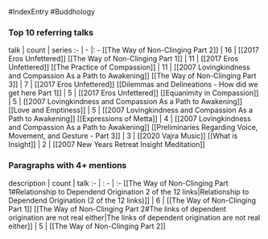 #IndexEntry #Buddhology

### Top 10 referring talks
talk | count | series
:- | - |: -
[[The Way of Non-Clinging Part 2]] | 16 | [[2017 Eros Unfettered]]
[[The Way of Non-Clinging Part 1]] | 11 | [[2017 Eros Unfettered]]
[[The Practice of Compassion]] | 11 | [[2007 Lovingkindness and Compassion As a Path to Awakening]]
[[The Way of Non-Clinging Part 3]] | 7 | [[2017 Eros Unfettered]]
[[Dilemmas and Delineations - How did we get here Part 1]] | 5 | [[2017 Eros Unfettered]]
[[Equanimity in Compassion]] | 5 | [[2007 Lovingkindness and Compassion As a Path to Awakening]]
[[Love and Emptiness]] | 5 | [[2007 Lovingkindness and Compassion As a Path to Awakening]]
[[Expressions of Metta]] | 4 | [[2007 Lovingkindness and Compassion As a Path to Awakening]]
[[Preliminaries Regarding Voice, Movement, and Gesture - Part 3]] | 3 | [[2020 Vajra Music]]
[[What is Insight]] | 2 | [[2007 New Years Retreat Insight Meditation]]

### Paragraphs with 4+ mentions
description | count | talk
:- | : - | :-
[[The Way of Non-Clinging Part 1#Relationship to Dependend Origination 2 of the 12 links\|Relationship to Dependend Origination (2 of the 12 links)]] | 6 | [[The Way of Non-Clinging Part 1]]
[[The Way of Non-Clinging Part 2#The links of dependent origination are not real either\|The links of dependent origination are not real either]] | 5 | [[The Way of Non-Clinging Part 2]]

